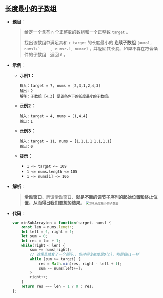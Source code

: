 ## **[长度最小的子数组 ](https://leetcode.cn/problems/minimum-size-subarray-sum/)**

* **题目：**

  >给定一个含有 `n` 个正整数的数组和一个正整数 `target` 。
  >
  >找出该数组中满足其和 `≥ target` 的长度最小的 **连续子数组** `[numsl, numsl+1, ..., numsr-1, numsr]` ，并返回其长度。如果不存在符合条件的子数组，返回 `0` 。
  >

* **示例：**

  * **示例1：**

    ```
    输入：target = 7, nums = [2,3,1,2,4,3]
    输出：2
    解释：子数组 [4,3] 是该条件下的长度最小的子数组。
    ```

  * **示例2：**

    ```
    输入：target = 4, nums = [1,4,4]
    输出：1
    ```

  * **示例3：**

    ```
    输入：target = 11, nums = [1,1,1,1,1,1,1,1]
    输出：0
    ```

  * **提示：**

    * `1 <= target <= 109`
    * `1 <= nums.length <= 105`
    * `1 <= nums[i] <= 105`

* **解析：**

  >**滑动窗口**。所谓滑动窗口，**就是不断的调节子序列的起始位置和终止位置，从而得出我们要想的结果**。
  ><img src="https://code-thinking.cdn.bcebos.com/gifs/209.%E9%95%BF%E5%BA%A6%E6%9C%80%E5%B0%8F%E7%9A%84%E5%AD%90%E6%95%B0%E7%BB%84.gif" alt="209.长度最小的子数组" style="zoom:67%;" />

* **代码：**

  ```js
  var minSubArrayLen = function(target, nums) {
      const len = nums.length;
      let left = 0, right = 0;
      let sum = 0;
      let res = len + 1;
      while(right < len) {
          sum += nums[right];
          // 这里虽然套了一个循环，，但时间复杂度是O(n)，和题目01一样
          while (sum >= target) {
              res = Math.min(res, right - left + 1);
              sum -= nums[left++];
          }
          right++;
      }
      return res === len + 1 ? 0 : res;
  };
  ```